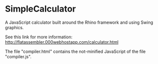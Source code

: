 # SimpleCalculator
A JavaScript calculator built around the Rhino framework and using Swing graphics.

See this link for more information:
http://flatassembler.000webhostapp.com/calculator.html

The file "compiler.html" contains the not-minified JavaScript of the file "compiler.js".
